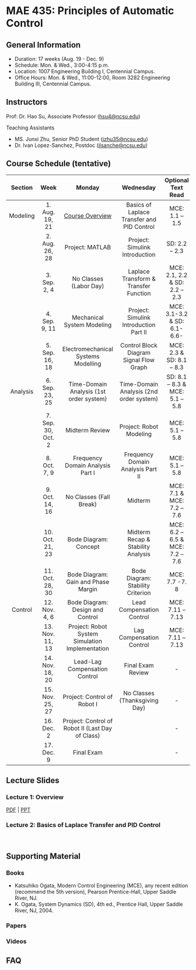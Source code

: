 # MAE 435: Principles of Automatic Control

## General Information

* Duration: 17 weeks (Aug. 19 - Dec. 9)
* Schedule: Mon. & Wed., 3:00-4:15 p.m.
* Location: 1007 Engineering Building I, Centennial Campus.
* Office Hours: Mon. & Wed., 11:00-12:00, Room 3282 Engineering Building III, Centennial Campus.

## Instructors

Prof: Dr. Hao Su, Associate Professor (hsu4@ncsu.edu)

Teaching Assistants
* MS. Junxi Zhu, Senior PhD Student (jzhu35@ncsu.edu)
* Dr. Ivan Lopez-Sanchez, Postdoc (ilsanche@ncsu.edu)

## Course Schedule (tentative)

|    Section      |            Week           |                           Monday                          |                       Wednesday                     |            Optional   Text Read          |
|:---------------:|:-------------------------:|:---------------------------------------------------------:|:---------------------------------------------------:|:----------------------------------------:|
|     Modeling    |       1. Aug. 19, 21      |                      [Course   Overview](#lecture-1-overview)                    |     Basics   of Laplace Transfer and PID Control   |              MCE:   1.1 – 1.5            |
|                 |       2. Aug. 26, 28      |                      Project:   MATLAB                    |           Project:   Simulink Introduction          |              SD:   2.2 – 2.3             |
|                 |        3. Sep. 2, 4       |                  No   Classes (Labor Day)                 |       Laplace   Transform & Transfer Function      |      MCE:   2.1, 2.2 & SD: 2.2 – 2.3     |
|                 |        4. Sep. 9, 11      |                Mechanical   System Modeling               |       Project:   Simulink Introduction Part II      |       MCE:   3.1-3.2 & SD: 6.1-6.6-      |
|                 |       5. Sep. 16, 18      |            Electromechanical   Systems Modelling          |       Control   Block Diagram Signal Flow Graph     |         MCE:   2.3 & SD: 8.1 – 8.3       |
|     Analysis    |       6. Sep. 23, 25      |          Time-Domain   Analysis (1st order system)        |       Time-Domain   Analysis (2nd order system)     |      SD:   8.1 – 8.3 & MCE: 5.1 – 5.8    |
|                 |     7. Sep. 30, Oct. 2    |                      Midterm   Review                     |               Project:   Robot Modeling             |              MCE:   5.1 – 5.8            |
|                 |        8. Oct. 7, 9       |             Frequency   Domain Analysis Part I            |          Frequency   Domain Analysis Part II        |              MCE:   5.1 – 5.8            |
|                 |       9. Oct. 14, 16      |                  No   Classes (Fall Break)                |                        Midterm                      |        MCE:   7.1 & MCE: 7.2 – 7.6       |
|                 |       10. Oct. 21, 23     |                   Bode   Diagram: Concept                 |         Midterm   Recap & Stability Analysis        |     MCE:   6.2 – 6.5 & MCE: 7.2 – 7.6    |
|                 |       11. Oct. 28, 30     |            Bode   Diagram: Gain and Phase Margin          |          Bode   Diagram: Stability Criterion        |              MCE:   7.7 -7. 8            |
|      Control    |        12. Nov. 4, 6      |             Bode   Diagram: Design and Control            |              Lead   Compensation Control            |             MCE:   7.11 – 7.13           |
|                 |       13. Nov. 11, 13     |      Project:   Robot System Simulation Implementation    |              Lag   Compensation Control             |             MCE:   7.11 – 7.13           |
|                 |       14. Nov. 18, 20     |               Lead-Lag   Compensation Control             |                  Final   Exam Review                |                     -                    |
|                 |       15. Nov. 25, 27     |                Project:   Control of Robot I              |            No   Classes (Thanksgiving Day)          |                     -                    |
|                 |         16. Dec. 2        |     Project:   Control of Robot II (Last Day of Class)    |                                                     |                     -                    |
|                 |         17. Dec. 9        |                        Final   Exam                       |                                                     |                     -                    |

## Lecture Slides

### Lecture 1: Overview
[PDF](https://www.dropbox.com/scl/fi/wovkvwgidfzk44qimz0ao/Lecture-1-Course-Overview-Fall-2024.pdf?rlkey=vz7a1g5ahtoqflyi4bp28bjgz&dl=0) | [PPT](https://www.dropbox.com/scl/fi/lx9hosf8t9m6rtbd7hvdt/Lecture-1-Course-Overview-Fall-2024.pptx?rlkey=2l9ls3rcbn9tdx6bzl30vkcnn&dl=0)

### Lecture 2: Basics of Laplace Transfer and PID Control

<br>

## Supporting Material

### Books
* Katsuhiko Ogata, Modern Control Engineering (MCE), any recent edition (recommend the 5th version), Pearson Prentice-Hall, Upper Saddle River, NJ.
* K. Ogata, System Dynamics (SD), 4th ed., Prentice Hall, Upper Saddle River, NJ, 2004.
### Papers

### Videos

## FAQ
